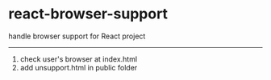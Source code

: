 # react-browser-support
handle browser support for React project

---
1. check user's browser at index.html
2. add unsupport.html in public folder